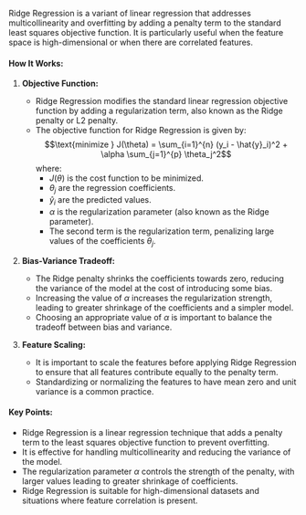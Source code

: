 Ridge Regression is a variant of linear regression that addresses multicollinearity and overfitting by adding a penalty term to the standard least squares objective function. It is particularly useful when the feature space is high-dimensional or when there are correlated features.

#### How It Works:

1. **Objective Function:**
   - Ridge Regression modifies the standard linear regression objective function by adding a regularization term, also known as the Ridge penalty or L2 penalty.
   - The objective function for Ridge Regression is given by:
     $$\text{minimize } J(\theta) = \sum_{i=1}^{n} (y_i - \hat{y}_i)^2 + \alpha \sum_{j=1}^{p} \theta_j^2$$
     where:
     - $J(\theta)$ is the cost function to be minimized.
     - $\theta_j$ are the regression coefficients.
     - $\hat{y}_i$ are the predicted values.
     - $\alpha$ is the regularization parameter (also known as the Ridge parameter).
     - The second term is the regularization term, penalizing large values of the coefficients $\theta_j$.

2. **Bias-Variance Tradeoff:**
   - The Ridge penalty shrinks the coefficients towards zero, reducing the variance of the model at the cost of introducing some bias.
   - Increasing the value of $\alpha$ increases the regularization strength, leading to greater shrinkage of the coefficients and a simpler model.
   - Choosing an appropriate value of $\alpha$ is important to balance the tradeoff between bias and variance.

3. **Feature Scaling:**
   - It is important to scale the features before applying Ridge Regression to ensure that all features contribute equally to the penalty term.
   - Standardizing or normalizing the features to have mean zero and unit variance is a common practice.

#### Key Points:

- Ridge Regression is a linear regression technique that adds a penalty term to the least squares objective function to prevent overfitting.
- It is effective for handling multicollinearity and reducing the variance of the model.
- The regularization parameter $\alpha$ controls the strength of the penalty, with larger values leading to greater shrinkage of coefficients.
- Ridge Regression is suitable for high-dimensional datasets and situations where feature correlation is present.